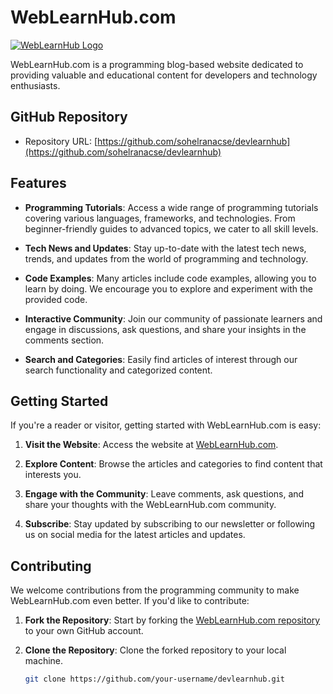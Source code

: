 # WebLearnHub.com

[![WebLearnHub Logo](https://weblearnhub.xyz/logo.png)](https://weblearnhub.xyz)

WebLearnHub.com is a programming blog-based website dedicated to providing valuable and educational content for developers and technology enthusiasts.

## GitHub Repository

- Repository URL: [https://github.com/sohelranacse/devlearnhub](https://github.com/sohelranacse/devlearnhub)

## Features

- **Programming Tutorials**: Access a wide range of programming tutorials covering various languages, frameworks, and technologies. From beginner-friendly guides to advanced topics, we cater to all skill levels.

- **Tech News and Updates**: Stay up-to-date with the latest tech news, trends, and updates from the world of programming and technology.

- **Code Examples**: Many articles include code examples, allowing you to learn by doing. We encourage you to explore and experiment with the provided code.

- **Interactive Community**: Join our community of passionate learners and engage in discussions, ask questions, and share your insights in the comments section.

- **Search and Categories**: Easily find articles of interest through our search functionality and categorized content.

## Getting Started

If you're a reader or visitor, getting started with WebLearnHub.com is easy:

1. **Visit the Website**: Access the website at [WebLearnHub.com](https://weblearnhub.xyz).

2. **Explore Content**: Browse the articles and categories to find content that interests you.

3. **Engage with the Community**: Leave comments, ask questions, and share your thoughts with the WebLearnHub.com community.

4. **Subscribe**: Stay updated by subscribing to our newsletter or following us on social media for the latest articles and updates.

## Contributing

We welcome contributions from the programming community to make WebLearnHub.com even better. If you'd like to contribute:

1. **Fork the Repository**: Start by forking the [WebLearnHub.com repository](https://github.com/sohelranacse/devlearnhub) to your own GitHub account.

2. **Clone the Repository**: Clone the forked repository to your local machine.

   ```bash
   git clone https://github.com/your-username/devlearnhub.git
